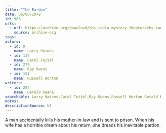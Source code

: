```yaml
---
title: "The Pardon"
date: 06/06/1979
id: 986
urls: 
  - url: https://archive.org/download/cbs_radio_mystery_theater/cbs_radio_mystery_theater-0951-1000.zip/cbs_radio_mystery_theater-0951-1000%2Fcbsrmt_0986_the_pardon.mp3
    source: archive-org
tags: 
actors:  
  - id: 9
    name: Larry Haines  
  - id: 135
    name: Carol Teitel  
  - id: 279
    name: Ray Owens  
  - id: 151
    name: Russell Horton
writers:  
  - id: 284
    name: Gerald Keane
searchable: Larry Haines,Carol Teitel,Ray Owens,Russell Horton Gerald Keane
notes: 
descriptionSource: kf
---
```

A man accidentally kills his mother-in-law and is sent to prison. When his wife has a horrible dream about his return, she dreads his inevitable pardon.